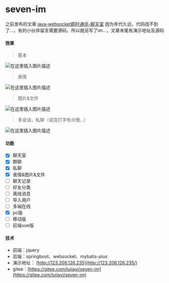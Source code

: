 # seven-im
之前发布的文章 [java-websocket即时通讯-聊天室](https://blog.csdn.net/qq_29485177/article/details/78667219) 因为年代久远，代码找不到了...，有的小伙伴留言需要源码，所以就另写了im...，文章末尾有演示地址及源码
#### 效果

> 基本

![在这里插入图片描述](https://img-blog.csdnimg.cn/20200430163435105.gif)

> 表情

![在这里插入图片描述](https://img-blog.csdnimg.cn/2020043016353645.gif)

> 图片&文件

![在这里插入图片描述](https://img-blog.csdnimg.cn/20200430163604173.gif)

> 多会话，私聊（诺克打字有点慢...）

![在这里插入图片描述](https://img-blog.csdnimg.cn/20200430163649361.gif)

#### 功能
 - [x] 聊天室
 - [x] 群聊
 - [x] 私聊
 - [x] 表情&图片&文件
 - [ ] 聊天记录
 - [ ] 好友分类
 - [ ] 离线消息
 - [ ] 导入用户
 - [ ] 多端在线
 - [x] pc版
 - [ ] 移动版
 - [ ] 前端vue版

#### 技术

- 前端：jquery
- 后端：springboot、websocket、mybatis-plus
- 演示地址： [http://123.206.126.235](http://123.206.126.235/)
- gitee：[https://gitee.com/lujiayi/seven-im](https://gitee.com/lujiayi/seven-im)


 